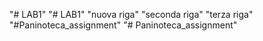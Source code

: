 "# LAB1" 
"# LAB1" 
"nuova riga" 
"seconda riga" 
"terza riga" 
"#Paninoteca_assignment" 
"# Paninoteca_assignment" 
